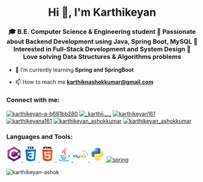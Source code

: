 <h1 align="center">Hi 👋, I'm Karthikeyan</h1>
<h3 align="center">🎓 B.E. Computer Science & Engineering student 🔹 Passionate about Backend Development using Java, Spring Boot, MySQL 📌 Interested in Full-Stack Development and System Design 🧩 Love solving Data Structures & Algorithms problems</h3>

- 🌱 I’m currently learning **Spring and SpringBoot**

- 📫 How to reach me **karthiknashokkumar@gmail.com**

<h3 align="left">Connect with me:</h3>
<p align="left">
<a href="https://linkedin.com/in/karthikeyan-a-b681bb280" target="blank"><img align="center" src="https://raw.githubusercontent.com/rahuldkjain/github-profile-readme-generator/master/src/images/icons/Social/linked-in-alt.svg" alt="karthikeyan-a-b681bb280" height="30" width="40" /></a>
<a href="https://instagram.com/_karthii._._" target="blank"><img align="center" src="https://raw.githubusercontent.com/rahuldkjain/github-profile-readme-generator/master/src/images/icons/Social/instagram.svg" alt="_karthii._._" height="30" width="40" /></a>
<a href="https://www.codechef.com/users/karthikeyan161" target="blank"><img align="center" src="https://cdn.jsdelivr.net/npm/simple-icons@3.1.0/icons/codechef.svg" alt="karthikeyan161" height="30" width="40" /></a>
<a href="https://www.hackerrank.com/karthikeyana161" target="blank"><img align="center" src="https://raw.githubusercontent.com/rahuldkjain/github-profile-readme-generator/master/src/images/icons/Social/hackerrank.svg" alt="karthikeyana161" height="30" width="40" /></a>
<a href="https://www.leetcode.com/karthikeyan_ashokkumar" target="blank"><img align="center" src="https://raw.githubusercontent.com/rahuldkjain/github-profile-readme-generator/master/src/images/icons/Social/leet-code.svg" alt="karthikeyan_ashokkumar" height="30" width="40" /></a>
<a href="https://auth.geeksforgeeks.org/user/karthikeyan_ashokkumar" target="blank"><img align="center" src="https://raw.githubusercontent.com/rahuldkjain/github-profile-readme-generator/master/src/images/icons/Social/geeks-for-geeks.svg" alt="karthikeyan_ashokkumar" height="30" width="40" /></a>
</p>

<h3 align="left">Languages and Tools:</h3>
<p align="left"> <a href="https://www.w3schools.com/cs/" target="_blank" rel="noreferrer"> <img src="https://raw.githubusercontent.com/devicons/devicon/master/icons/csharp/csharp-original.svg" alt="csharp" width="40" height="40"/> </a> <a href="https://www.w3schools.com/css/" target="_blank" rel="noreferrer"> <img src="https://raw.githubusercontent.com/devicons/devicon/master/icons/css3/css3-original-wordmark.svg" alt="css3" width="40" height="40"/> </a> <a href="https://www.w3.org/html/" target="_blank" rel="noreferrer"> <img src="https://raw.githubusercontent.com/devicons/devicon/master/icons/html5/html5-original-wordmark.svg" alt="html5" width="40" height="40"/> </a> <a href="https://www.java.com" target="_blank" rel="noreferrer"> <img src="https://raw.githubusercontent.com/devicons/devicon/master/icons/java/java-original.svg" alt="java" width="40" height="40"/> </a> <a href="https://www.mysql.com/" target="_blank" rel="noreferrer"> <img src="https://raw.githubusercontent.com/devicons/devicon/master/icons/mysql/mysql-original-wordmark.svg" alt="mysql" width="40" height="40"/> </a> <a href="https://www.python.org" target="_blank" rel="noreferrer"> <img src="https://raw.githubusercontent.com/devicons/devicon/master/icons/python/python-original.svg" alt="python" width="40" height="40"/> </a> <a href="https://spring.io/" target="_blank" rel="noreferrer"> <img src="https://www.vectorlogo.zone/logos/springio/springio-icon.svg" alt="spring" width="40" height="40"/> </a> </p>

<p><img align="center" src="https://github-readme-stats.vercel.app/api/top-langs?username=karthikeyan-ashok&show_icons=true&locale=en&layout=compact" alt="karthikeyan-ashok" /></p>
